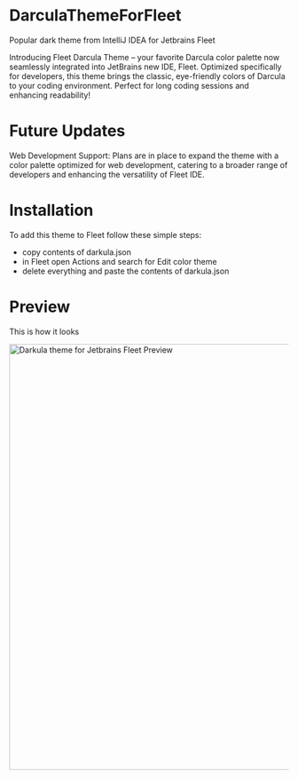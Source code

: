 # DarculaThemeForFleet
Popular dark theme from IntelliJ IDEA for Jetbrains Fleet

Introducing Fleet Darcula Theme – your favorite Darcula color palette now seamlessly integrated into JetBrains new IDE, Fleet. Optimized specifically for developers, this theme brings the classic, eye-friendly colors of Darcula to your coding environment. Perfect for long coding sessions and enhancing readability!

# Future Updates
Web Development Support: Plans are in place to expand the theme with a color palette optimized for web development, catering to a broader range of developers and enhancing the versatility of Fleet IDE.

# Installation
To add this theme to Fleet follow these simple steps:
- copy contents of darkula.json
- in Fleet open Actions and search for Edit color theme
- delete everything and paste the contents of darkula.json

# Preview
This is how it looks

<img width="767" alt="Darkula theme for Jetbrains Fleet Preview" src="https://github.com/arnis71/DarculaThemeForFleet/assets/19541486/c71756b8-97d0-4c60-8dee-8e1e3204762c">
